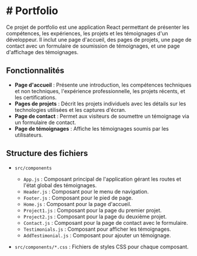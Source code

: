 # # Portfolio

Ce projet de portfolio est une application React permettant de présenter les compétences, les expériences, les projets et les témoignages d'un développeur. Il inclut une page d'accueil, des pages de projets, une page de contact avec un formulaire de soumission de témoignages, et une page d'affichage des témoignages.

## Fonctionnalités

- **Page d'accueil** : Présente une introduction, les compétences techniques et non techniques, l'expérience professionnelle, les projets récents, et les certifications.
- **Pages de projets** : Décrit les projets individuels avec les détails sur les technologies utilisées et les captures d'écran.
- **Page de contact** : Permet aux visiteurs de soumettre un témoignage via un formulaire de contact.
- **Page de témoignages** : Affiche les témoignages soumis par les utilisateurs.

## Structure des fichiers

- `src/components`
  - `App.js` : Composant principal de l'application gérant les routes et l'état global des témoignages.
  - `Header.js` : Composant pour le menu de navigation.
  - `Footer.js` : Composant pour le pied de page.
  - `Home.js` : Composant pour la page d'accueil.
  - `Project1.js` : Composant pour la page du premier projet.
  - `Project2.js` : Composant pour la page du deuxième projet.
  - `Contact.js` : Composant pour la page de contact avec le formulaire.
  - `Testimonials.js` : Composant pour afficher les témoignages.
  - `AddTestimonial.js` : Composant pour ajouter un témoignage.

- `src/components/*.css` : Fichiers de styles CSS pour chaque composant.

